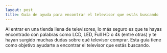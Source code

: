 ```yaml
---
layout: post
title: Guía de ayuda para encontrar el televisor que estás buscando
---
```


Al entrar en una tienda llena de televisores, lo más seguro es que te hayas encontrado con palabras como LCD, LED, Full HD o 4k (entre otras) y te hayan surgido muchas dudas sobre qué televisor comprar. Esta guía tiene como objetivo ayudarte a encontrar el televisor que estás buscando.
